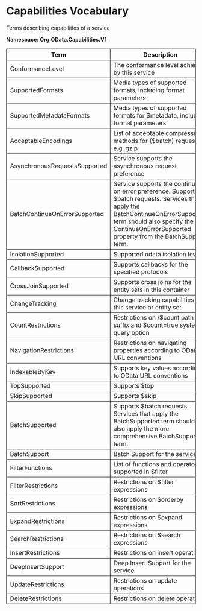 <body xmlns:ac="remove this before pressing 'Apply'">
<h1>Capabilities Vocabulary</h1>
<p>Terms describing capabilities of a service</p>
<p>
<strong>Namespace: Org.OData.Capabilities.V1</strong>
</p>
<p></p>
<table width="100%" style="border: 1px solid #000000;" border="1">
<tbody>
<tr>
<th><strong>Term</strong></th><th><strong>Description</strong></th>
</tr>
<tr>
<td>ConformanceLevel</td><td>The conformance level achieved by this service</td>
</tr>
<tr>
<td>SupportedFormats</td><td>Media types of supported formats, including format parameters</td>
</tr>
<tr>
<td>SupportedMetadataFormats</td><td>Media types of supported formats for $metadata, including format parameters</td>
</tr>
<tr>
<td>AcceptableEncodings</td><td>List of acceptable compression methods for ($batch) requests, e.g. gzip</td>
</tr>
<tr>
<td>AsynchronousRequestsSupported</td><td>Service supports the asynchronous request preference</td>
</tr>
<tr>
<td>BatchContinueOnErrorSupported</td><td>Service supports the continue on error preference. Supports $batch requests. Services that apply the BatchContinueOnErrorSupported term should also specify the ContinueOnErrorSupported property from the BatchSupport term.</td>
</tr>
<tr>
<td>IsolationSupported</td><td>Supported odata.isolation levels</td>
</tr>
<tr>
<td>CallbackSupported</td><td>Supports callbacks for the specified protocols</td>
</tr>
<tr>
<td>CrossJoinSupported</td><td>Supports cross joins for the entity sets in this container</td>
</tr>
<tr>
<td>ChangeTracking</td><td>Change tracking capabilities of this service or entity set</td>
</tr>
<tr>
<td>CountRestrictions</td><td>Restrictions on /$count path suffix and $count=true system query option</td>
</tr>
<tr>
<td>NavigationRestrictions</td><td>Restrictions on navigating properties according to OData URL conventions</td>
</tr>
<tr>
<td>IndexableByKey</td><td>Supports key values according to OData URL conventions</td>
</tr>
<tr>
<td>TopSupported</td><td>Supports $top</td>
</tr>
<tr>
<td>SkipSupported</td><td>Supports $skip</td>
</tr>
<tr>
<td>BatchSupported</td><td>Supports $batch requests. Services that apply the BatchSupported term should also apply the more comprehensive BatchSupport term.</td>
</tr>
<tr>
<td>BatchSupport</td><td>Batch Support for the service</td>
</tr>
<tr>
<td>FilterFunctions</td><td>List of functions and operators supported in $filter</td>
</tr>
<tr>
<td>FilterRestrictions</td><td>Restrictions on $filter expressions</td>
</tr>
<tr>
<td>SortRestrictions</td><td>Restrictions on $orderby expressions</td>
</tr>
<tr>
<td>ExpandRestrictions</td><td>Restrictions on $expand expressions</td>
</tr>
<tr>
<td>SearchRestrictions</td><td>Restrictions on $search expressions</td>
</tr>
<tr>
<td>InsertRestrictions</td><td>Restrictions on insert operations</td>
</tr>
<tr>
<td>DeepInsertSupport</td><td>Deep Insert Support for the service</td>
</tr>
<tr>
<td>UpdateRestrictions</td><td>Restrictions on update operations</td>
</tr>
<tr>
<td>DeleteRestrictions</td><td>Restrictions on delete operations</td>
</tr>
</tbody>
</table>
</body>
